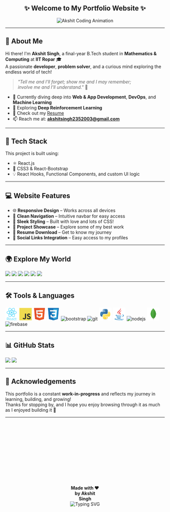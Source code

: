 <h2 align="center">✨ Welcome to My Portfolio Website ✨</h2>

<div align="center">
  <img src="./homeanimation.gif" width="300" alt="Akshit Coding Animation"/>
</div>

---

## 👋 About Me

Hi there! I'm **Akshit Singh**, a final-year B.Tech student in **Mathematics & Computing** at **IIT Ropar** 🎓  
A passionate **developer**, **problem solver**, and a curious mind exploring the endless world of tech!

> _"Tell me and I’ll forget; show me and I may remember;  
> involve me and I’ll understand."_ 🧠

- 🔭 Currently diving deep into **Web & App Development**, **DevOps**, and **Machine Learning**  
- 🧠 Exploring **Deep Reinforcement Learning**
- 💼 Check out my [Resume](https://iitrpr.ac.in/akshit)  
- 📫 Reach me at: **akshitsingh2352003@gmail.com**

---

## 🚀 Tech Stack

This project is built using:

- ⚛️ React.js  
- 🎨 CSS3 & React-Bootstrap  
- 💡 React Hooks, Functional Components, and custom UI logic  

---

## 💻 Website Features

- 🌐 **Responsive Design** – Works across all devices  
- 🎯 **Clean Navigation** – Intuitive navbar for easy access  
- 🎨 **Sleek Styling** – Built with love and lots of CSS!  
- 📜 **Project Showcase** – Explore some of my best work  
- 📄 **Resume Download** – Get to know my journey  
- 🔗 **Social Links Integration** – Easy access to my profiles

---

## 🌍 Explore My World

<a href="https://linkedin.com/in/akshit-singh-710807227" target="_blank"><img src="https://img.shields.io/badge/LinkedIn-blue?logo=linkedin&style=for-the-badge" /></a>
<a href="https://twitter.com/akshits13209815" target="_blank"><img src="https://img.shields.io/badge/Twitter-black?logo=twitter&style=for-the-badge" /></a>
<a href="https://instagram.com/akshit_some_times" target="_blank"><img src="https://img.shields.io/badge/Instagram-purple?logo=instagram&style=for-the-badge" /></a>
<a href="https://codeforces.com/profile/akshitsingh.23" target="_blank"><img src="https://img.shields.io/badge/Codeforces-orange?style=for-the-badge" /></a>
<a href="https://leetcode.com/akshitsingh23" target="_blank"><img src="https://img.shields.io/badge/LeetCode-yellow?logo=leetcode&style=for-the-badge" /></a>
<a href="https://auth.geeksforgeeks.org/user/2021mcb1229" target="_blank"><img src="https://img.shields.io/badge/GFG-green?logo=geeksforgeeks&style=for-the-badge" /></a>

---

## 🛠️ Tools & Languages

<p align="left">
  <img src="https://raw.githubusercontent.com/devicons/devicon/master/icons/react/react-original-wordmark.svg" alt="react" width="40" /> 
  <img src="https://raw.githubusercontent.com/devicons/devicon/master/icons/javascript/javascript-original.svg" alt="javascript" width="40" />
  <img src="https://raw.githubusercontent.com/devicons/devicon/master/icons/html5/html5-original.svg" alt="html5" width="40" />
  <img src="https://raw.githubusercontent.com/devicons/devicon/master/icons/css3/css3-original.svg" alt="css3" width="40" />
  <img src="https://cdn.iconscout.com/icon/free/png-512/free-bootstrap-6-1175203.png?f=webp&w=256" alt="bootstrap" width="40" />
  <img src="https://www.vectorlogo.zone/logos/git-scm/git-scm-icon.svg" alt="git" width="40" />
  <img src="https://raw.githubusercontent.com/devicons/devicon/master/icons/python/python-original.svg" alt="python" width="40" />
  <img src="https://raw.githubusercontent.com/devicons/devicon/master/icons/java/java-original.svg" alt="java" width="40" />
  <img src="https://upload.wikimedia.org/wikipedia/commons/d/d9/Node.js_logo.svg" alt="nodejs" width="40" />
  <img src="https://raw.githubusercontent.com/devicons/devicon/master/icons/mongodb/mongodb-original.svg" alt="mongodb" width="40" />
  <img src="https://img.shields.io/badge/Firebase-ffca28?logo=firebase&logoColor=black&style=flat-square" alt="firebase" />
</p>

---

## 📊 GitHub Stats

<p align="left">
  <img src="https://github-readme-stats.vercel.app/api?username=akshitsingh23&show_icons=true&theme=react" width="48%" />
  <img src="https://github-readme-stats.vercel.app/api/top-langs/?username=akshitsingh23&layout=compact&theme=react" width="48%" />
</p>

---

## 🌟 Acknowledgements

This portfolio is a constant **work-in-progress** and reflects my journey in learning, building, and growing!  
Thanks for stopping by, and I hope you enjoy browsing through it as much as I enjoyed building it 🚀  

---

<div align="center" style="padding: 200px">
  <b>Made with ❤️ by Akshit Singh</b><br/>
  <img src="https://readme-typing-svg.herokuapp.com?font=Fira+Code&duration=2000&pause=100&color=F75C7E&center=true&vCenter=true&multiline=true&width=500&lines=Keep+Building+%F0%9F%9B%A0%EF%B8%8F;Keep+Learning+%F0%9F%93%9A;Keep+Growing+%F0%9F%8C%B1" alt="Typing SVG" />
</div>

